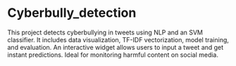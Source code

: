 # Cyberbully_detection
This project detects cyberbullying in tweets using NLP and an SVM classifier. It includes data visualization, TF-IDF vectorization, model training, and evaluation. An interactive widget allows users to input a tweet and get instant predictions. Ideal for monitoring harmful content on social media.

